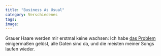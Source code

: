 ```yaml
---
title: "Business As Usual"
category: Verschiedenes
tags: 
image: 
---
```


Grauer Haare werden mir erstmal keine wachsen: Ich habe [das Problem](http://www.misantropolis.de/2009/01/plug-it-in-and-begin/) einigermaßen gelöst, alle Daten sind da, und die meisten meiner Songs laufen wieder.